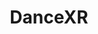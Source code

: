 ---
title: DanceXR
excerpt: 이 최고의 캐릭터 모델 뷰어 및 모션 플레이어로 상상력을 해제하세요. 이제 VR 호환성을 갖추고 PC, Mac 및 Android에서 사용할 수 있습니다. 창의력을 발휘하고 캐릭터를 이전보다 생생하게 만들어 보세요!
layout: splash
header:
  overlay_image: /images/header_wide.png
  actions: 
    - label: 자세히 알아보기
      url: /dancexr
    - label: 기능
      url: /dancexr/features
    - label: 다운로드
      url: /dancexr/download
---